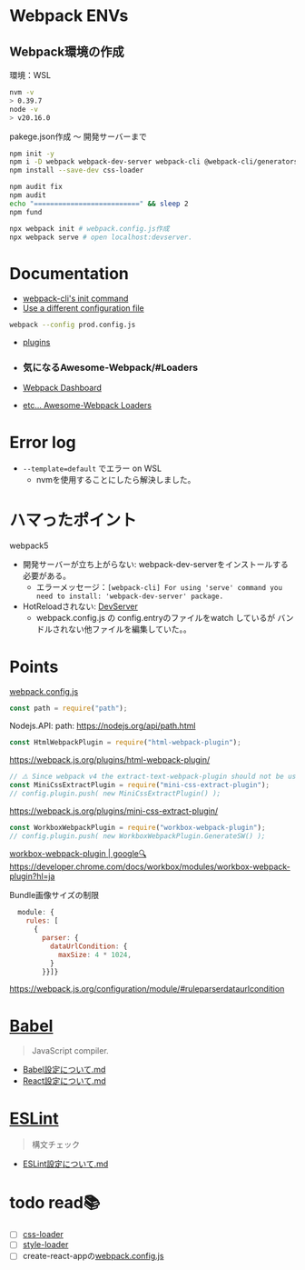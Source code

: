 # Webpack ENVs 
## Webpack環境の作成
環境：WSL

```bash
nvm -v
> 0.39.7
node -v
> v20.16.0
```

pakege.json作成 ～ 開発サーバーまで
```bash
npm init -y
npm i -D webpack webpack-dev-server webpack-cli @webpack-cli/generators
npm install --save-dev css-loader

npm audit fix
npm audit
echo "==========================" && sleep 2
npm fund

npx webpack init # webpack.config.js作成
npx webpack serve # open localhost:devserver.
```

# Documentation
- [webpack-cli's init command](https://webpack.js.org/api/cli/#init)
- [Use a different configuration file](https://webpack.js.org/configuration/#use-a-different-configuration-file)
```bash
webpack --config prod.config.js
```
- [plugins](https://webpack.js.org/plugins/)

- ### 気になるAwesome-Webpack/#Loaders
- [Webpack Dashboard](https://github.com/FormidableLabs/webpack-dashboard)
- [etc...  Awesome-Webpack Loaders](https://webpack.js.org/awesome-webpack/)

# Error log
- `--template=default` でエラー on WSL
  - nvmを使用することにしたら解決しました。

# ハマったポイント
webpack5
- 開発サーバーが立ち上がらない: webpack-dev-serverをインストールする必要がある。
  - エラーメッセージ：`[webpack-cli] For using 'serve' command you need to install: 'webpack-dev-server' package.` 
- HotReloadされない: [DevServer](https://webpack.js.org/configuration/dev-server/)
  - webpack.config.js の config.entryのファイルをwatch しているが バンドルされない他ファイルを編集していた。。

# Points
[webpack.config.js](./webpack.config.js)
```js
const path = require("path");
```
Nodejs.API: path: https://nodejs.org/api/path.html

```js
const HtmlWebpackPlugin = require("html-webpack-plugin");
```
https://webpack.js.org/plugins/html-webpack-plugin/

```js
// ⚠️ Since webpack v4 the extract-text-webpack-plugin should not be used for css.  Use this below instead.
const MiniCssExtractPlugin = require("mini-css-extract-plugin"); 
// config.plugin.push( new MiniCssExtractPlugin() );
```
https://webpack.js.org/plugins/mini-css-extract-plugin/

```js
const WorkboxWebpackPlugin = require("workbox-webpack-plugin");
// config.plugin.push( new WorkboxWebpackPlugin.GenerateSW() );
```
[workbox-webpack-plugin | google🔍](https://www.google.com/search?q=workbox-webpack-plugin&rlz=1C1TKQJ_jaJP1051JP1051&oq=workbox-webpack-plugin&gs_lcrp=EgZjaHJvbWUyBggAEEUYOTIGCAEQABgeMgYIAhAAGB4yBggDEAAYHjIGCAQQABgeMgYIBRAAGB4yBggGEAAYHjIGCAcQABgeMgYICBAAGB4yBggJEAAYHtIBBzQ3OGowajSoAgCwAgA&sourceid=chrome&ie=UTF-8)  
https://developer.chrome.com/docs/workbox/modules/workbox-webpack-plugin?hl=ja

Bundle画像サイズの制限
```js
  module: {
    rules: [
      {
        parser: {
          dataUrlCondition: {
            maxSize: 4 * 1024,
          }
        }}]}
```
https://webpack.js.org/configuration/module/#ruleparserdataurlcondition


# [Babel](https://babeljs.io/)
> JavaScript compiler.
- [Babel設定について.md](readmes/babel.md)
- [React設定について.md](readmes/react.md)

# [ESLint](https://eslint.org/)
> 構文チェック
- [ESLint設定について.md](readmes/eslint.md)


# todo read:books:
- [ ] [css-loader](https://webpack.js.org/loaders/css-loader/)
- [ ] [style-loader](https://webpack.js.org/loaders/style-loader/)
- [ ] create-react-appの[webpack.config.js](https://github.com/facebookincubator/create-react-app/blob/main/packages%2Freact-scripts%2Fconfig%2Fwebpack.config.js)
